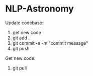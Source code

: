 # NLP-Astronomy

Update codebase:

1. get new code
2. git add .
3. git commit -a -m "commit message"
4. git push

Get new code:

1. git pull